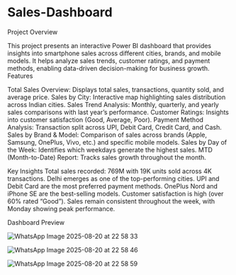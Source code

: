 # Sales-Dashboard

 Project Overview

 
This project presents an interactive Power BI dashboard that provides insights into smartphone sales across different cities, brands, and mobile models.
It helps analyze sales trends, customer ratings, and payment methods, enabling data-driven decision-making for business growth.
 Features

 
Total Sales Overview: Displays total sales, transactions, quantity sold, and average price.
Sales by City: Interactive map highlighting sales distribution across Indian cities.
Sales Trend Analysis: Monthly, quarterly, and yearly sales comparisons with last year’s performance.
Customer Ratings: Insights into customer satisfaction (Good, Average, Poor).
Payment Method Analysis: Transaction split across UPI, Debit Card, Credit Card, and Cash.
Sales by Brand & Model: Comparison of sales across brands (Apple, Samsung, OnePlus, Vivo, etc.) and specific mobile models.
Sales by Day of the Week: Identifies which weekdays generate the highest sales.
MTD (Month-to-Date) Report: Tracks sales growth throughout the month.


Key Insights
Total sales recorded: 769M with 19K units sold across 4K transactions.
Delhi emerges as one of the top-performing cities.
UPI and Debit Card are the most preferred payment methods.
OnePlus Nord and iPhone SE are the best-selling models.
Customer satisfaction is high (over 60% rated “Good”).
Sales remain consistent throughout the week, with Monday showing peak performance.

Dashboard Preview

![WhatsApp Image 2025-08-20 at 22 58 33](https://github.com/user-attachments/assets/124a6d44-30ec-4e7a-964f-547a7d3526b1)



![WhatsApp Image 2025-08-20 at 22 58 46](https://github.com/user-attachments/assets/4490e5da-3f22-4ea9-98d0-1f78663c8b4f)



![WhatsApp Image 2025-08-20 at 22 58 59](https://github.com/user-attachments/assets/92e2b48b-b62a-4d8c-9ac0-f34c75150a76)




